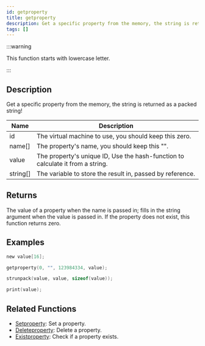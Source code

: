 ```yaml
---
id: getproperty
title: getproperty
description: Get a specific property from the memory, the string is returned as a packed string!.
tags: []
---
```


:::warning

This function starts with lowercase letter.

:::

## Description

Get a specific property from the memory, the string is returned as a packed string!

| Name     | Description                                                                    |
| -------- | ------------------------------------------------------------------------------ |
| id       | The virtual machine to use, you should keep this zero.                         |
| name[]   | The property's name, you should keep this "".                                  |
| value    | The property's unique ID, Use the hash-function to calculate it from a string. |
| string[] | The variable to store the result in, passed by reference.                      |

## Returns

The value of a property when the name is passed in; fills in the string argument when the value is passed in. If the property does not exist, this function returns zero.

## Examples

```c
new value[16];

getproperty(0, "", 123984334, value);

strunpack(value, value, sizeof(value));

print(value);
```

## Related Functions

- [Setproperty](Setproperty.md): Set a property.
- [Deleteproperty](Deleteproperty.md): Delete a property.
- [Existproperty](Existproperty.md): Check if a property exists.
